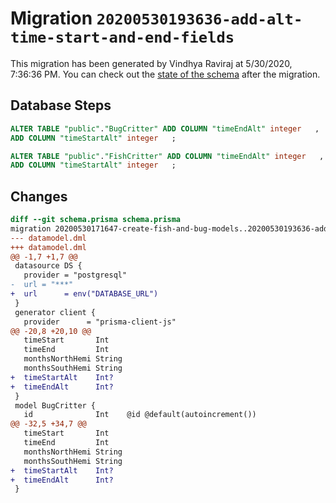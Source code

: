 # Migration `20200530193636-add-alt-time-start-and-end-fields`

This migration has been generated by Vindhya Raviraj at 5/30/2020, 7:36:36 PM.
You can check out the [state of the schema](./schema.prisma) after the migration.

## Database Steps

```sql
ALTER TABLE "public"."BugCritter" ADD COLUMN "timeEndAlt" integer   ,
ADD COLUMN "timeStartAlt" integer   ;

ALTER TABLE "public"."FishCritter" ADD COLUMN "timeEndAlt" integer   ,
ADD COLUMN "timeStartAlt" integer   ;
```

## Changes

```diff
diff --git schema.prisma schema.prisma
migration 20200530171647-create-fish-and-bug-models..20200530193636-add-alt-time-start-and-end-fields
--- datamodel.dml
+++ datamodel.dml
@@ -1,7 +1,7 @@
 datasource DS {
   provider = "postgresql"
-  url = "***"
+  url      = env("DATABASE_URL")
 }
 generator client {
   provider      = "prisma-client-js"
@@ -20,8 +20,10 @@
   timeStart       Int
   timeEnd         Int
   monthsNorthHemi String
   monthsSouthHemi String
+  timeStartAlt    Int?
+  timeEndAlt      Int?
 }
 model BugCritter {
   id              Int    @id @default(autoincrement())
@@ -32,5 +34,7 @@
   timeStart       Int
   timeEnd         Int
   monthsNorthHemi String
   monthsSouthHemi String
+  timeStartAlt    Int?
+  timeEndAlt      Int?
 }
```



